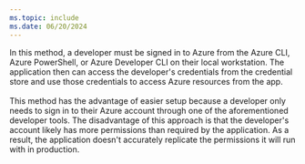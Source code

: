 ```yaml
---
ms.topic: include
ms.date: 06/20/2024
---
```

In this method, a developer must be signed in to Azure from the Azure CLI, Azure PowerShell, or Azure Developer CLI on their local workstation. The application then can access the developer's credentials from the credential store and use those credentials to access Azure resources from the app.<br>
<br>
This method has the advantage of easier setup because a developer only needs to sign in to their Azure account through one of the aforementioned developer tools. The disadvantage of this approach is that the developer's account likely has more permissions than required by the application. As a result, the application doesn't accurately replicate the permissions it will run with in production.<br>
<!--<br>
> [!div class="nextstepaction"]
> [Learn about auth using developer accounts](../authentication-local-development-dev-accounts.md)-->
